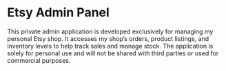 # Etsy Admin Panel
This private admin application is developed exclusively for managing my personal Etsy shop. 
It accesses my shop’s orders, product listings, and inventory levels to help track sales and manage stock. 
The application is solely for personal use and will not be shared with third parties or used for commercial purposes.
